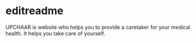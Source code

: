 # editreadme
UPCHAAR is website who helps you to provide a caretaker for your medical health. It helps you take care of yourself. 

